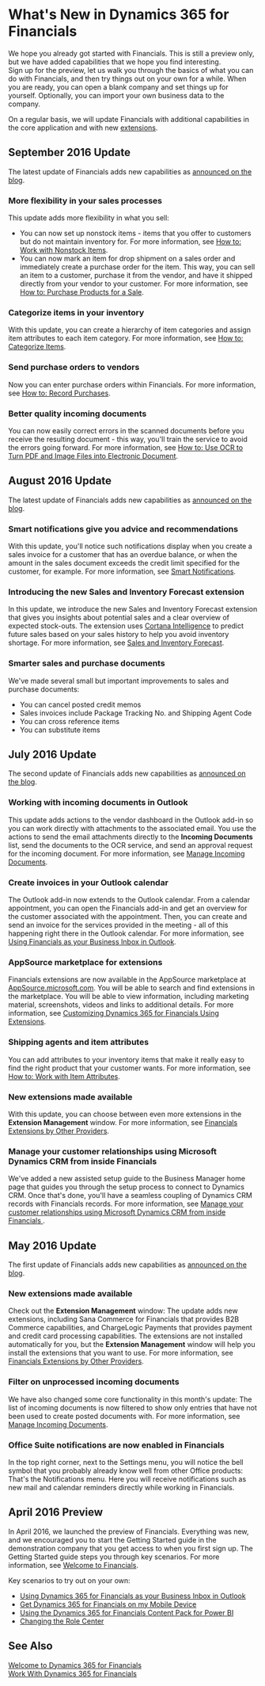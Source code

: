 <properties
	pageTitle="What's New in Dynamics 365 for Financials| Financials"
    description="What's New in Dynamics 365 for Financials"
	services="project-madeira"
	documentationCenter=""
	authors="edupont04"/>
<tags
    ms.service="project-madeira"
    ms.topic="get-started-article"
    ms.devlang="na"
    ms.tgt_pltfrm="na"
    ms.workload="na"
    ms.date="08/08/2016"
    ms.author="edupont04" />

# What's New in Dynamics 365 for Financials
We hope you already got started with Financials. This is still a preview only, but we have added capabilities that we hope you find interesting.  
Sign up for the preview, let us walk you through the basics of what you can do with Financials, and then try things out on your own for a while. When you are ready, you can open a blank company and set things up for yourself. Optionally, you can import your own business data to the company.  

On a regular basis, we will update Financials with additional capabilities in the core application and with new [extensions](ui-extensions.md).

## September 2016 Update
The latest update of Financials adds new capabilities as [announced on the blog](https://madeira.microsoft.com/blog/2016-september-update).

### More flexibility in your sales processes
This update adds more flexibility in what you sell:
- You can now set up nonstock items - items that you offer to customers but do not maintain inventory for. For more information, see [How to: Work with Nonstock Items](inventory-how-work-nonstock-items.md).
- You can now mark an item for drop shipment on a sales order and immediately create a purchase order for the item. This way, you can sell an item to a customer, purchase it from the vendor, and have it shipped directly from your vendor to your customer. For more information, see [How to: Purchase Products for a Sale](purchasing-how-purchase-products-sale.md).

### Categorize items in your inventory
With this update, you can create a hierarchy of item categories and assign item attributes to each item category. For more information, see [How to: Categorize Items](inventory-how-categorize-items.md).

### Send purchase orders to vendors
Now you can enter purchase orders within Financials. For more information, see [How to: Record Purchases](purchasing-how-record-purchases.md).

### Better quality incoming documents
You can now easily correct errors in the scanned documents before you receive the resulting document - this way, you'll train the service to avoid the errors going forward. For more information, see [How to: Use OCR to Turn PDF and Image Files into Electronic Document](across-how-use-ocr-pdf-images-files.md).

## August 2016 Update
The latest update of Financials adds new capabilities as [announced on the blog](https://madeira.microsoft.com/blog/2016-august-update).

### Smart notifications give you advice and recommendations
With this update, you'll notice such notifications display when you create a sales invoice for a customer that has an overdue balance, or when the amount in the sales document exceeds the credit limit specified for the customer, for example. For more information, see [Smart Notifications](ui-smart-notifications.md).  

### Introducing the new Sales and Inventory Forecast extension
In this update, we introduce the new Sales and Inventory Forecast extension that gives you insights about potential sales and a clear overview of expected stock-outs. The extension uses [Cortana Intelligence](https://www.microsoft.com/en-us/cloud-platform/what-is-cortana-intelligence-suite) to predict future sales based on your sales history to help you avoid inventory shortage. For more information, see [Sales and Inventory Forecast](ui-extensions-sales-forecast.md).  

###  Smarter sales and purchase documents
We've made several small but important improvements to sales and purchase documents:
- You can cancel posted credit memos
- Sales invoices include Package Tracking No. and Shipping Agent Code
- You can cross reference items
- You can substitute items

## July 2016 Update
The second update of Financials adds new capabilities as [announced on the blog](https://madeira.microsoft.com/blog/2016-july-update).  

### Working with incoming documents in Outlook
This update adds actions to the vendor dashboard in the Outlook add-in so you can work directly with attachments to the associated email. You use the actions to send the email attachments directly to the **Incoming Documents** list, send the documents to the OCR service, and send an approval request for the incoming document. For more information, see [Manage Incoming Documents](across-income-documents.md).

### Create invoices in your Outlook calendar
The Outlook add-in now extends to the Outlook calendar. From a calendar appointment, you can open the Financials add-in and get an overview for the customer associated with the appointment. Then, you can create and send an invoice for the services provided in the meeting - all of this happening right there in the Outlook calendar. For more information, see [Using Financials as your Business Inbox in Outlook](madeira-outlook.md).  

### AppSource marketplace for extensions
Financials extensions are now available in the AppSource marketplace at [AppSource.microsoft.com](https://appsource.microsoft.com/). You will be able to search and find extensions in the marketplace. You will be able to view information, including marketing material, screenshots, videos and links to additional details. For more information, see [Customizing Dynamics 365 for Financials Using Extensions](ui-extensions.md).  

### Shipping agents and item attributes
You can add attributes to your inventory items that make it really easy to find the right product that your customer wants. For more information, see [How to: Work with Item Attributes](inventory-how-work-item-attributes.md).  

### New extensions made available
With this update, you can choose between even more extensions in the **Extension Management** window.
For more information, see [Financials Extensions by Other Providers](ui-extensions-other.md).  

### Manage your customer relationships using Microsoft Dynamics CRM from inside Financials
We've added a new assisted setup guide to the Business Manager home page that guides you through the setup process to connect to Dynamics CRM. Once that's done, you'll have a seamless coupling of Dynamics CRM records with Financials records. For more information, see [Manage your customer relationships using Microsoft Dynamics CRM from inside Financials ](marketing-integrate-dynamicscrm.md).

## May 2016 Update
The first update of Financials adds new capabilities as [announced on the blog](https://madeira.microsoft.com/blog/2016-may-update).  

### New extensions made available
Check out the **Extension Management** window: The update adds new extensions, including Sana Commerce for Financials that provides B2B Commerce capabilities, and ChargeLogic Payments that provides payment and credit card processing capabilities. The extensions are not installed automatically for you, but the **Extension Management** window will help you install the extensions that you want to use. For more information, see [Financials Extensions by Other Providers](ui-extensions-other.md).  

### Filter on unprocessed incoming documents
We have also changed some core functionality in this month's update: The list of incoming documents is now filtered to show only entries that have not been used to create posted documents with. For more information, see [Manage Incoming Documents](across-income-documents.md).  

### Office Suite notifications are now enabled in Financials
In the top right corner, next to the Settings menu, you will notice the bell symbol that you probably already know well from other Office products: That's the Notifications menu. Here you will receive notifications such as new mail and calendar reminders directly while working in Financials.  

## April 2016 Preview
In April 2016, we launched the preview of Financials. Everything was new, and we encouraged you to start the Getting Started guide in the demonstration company that you get access to when you first sign up. The Getting Started guide steps you through key scenarios. For more information, see [Welcome to Financials](madeira-get-started.md).  

Key scenarios to try out on your own:  

- [Using Dynamics 365 for Financials as your Business Inbox in Outlook](madeira-no-outlook.md)  
- [Get Dynamics 365 for Financials on my Mobile Device](install-mobile-app.md)  
- [Using the Dynamics 365 for Financials Content Pack for Power BI](madeira-powerbi.md)  
- [Changing the Role Center](change-role.md)  



## See Also
[Welcome to Dynamics 365 for Financials](madeira-get-started.md)  
[Work With Dynamics 365 for Financials](ui-work-product.md)  
